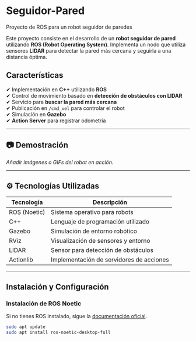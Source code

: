 # Seguidor-Pared
Proyecto de ROS para un robot seguidor de paredes

Este proyecto consiste en el desarrollo de un **robot seguidor de pared** utilizando **ROS (Robot Operating System)**. Implementa un nodo que utiliza sensores **LIDAR** para detectar la pared más cercana y seguirla a una distancia óptima.

## Características

✔ Implementación en **C++** utilizando **ROS**  
✔ Control de movimiento basado en **detección de obstáculos con LIDAR**  
✔ Servicio para **buscar la pared más cercana**  
✔ Publicación en `/cmd_vel` para controlar el robot  
✔ Simulación en **Gazebo**  
✔ **Action Server** para registrar odometría  

---

## 📷 Demostración

_Añadir imágenes o GIFs del robot en acción._

---

## ⚙️ Tecnologías Utilizadas

| Tecnología        | Descripción |
|------------------|------------|
| ROS (Noetic)     | Sistema operativo para robots |
| C++             | Lenguaje de programación utilizado |
| Gazebo          | Simulación de entorno robótico |
| RViz            | Visualización de sensores y entorno |
| LIDAR          | Sensor para detección de obstáculos |
| Actionlib       | Implementación de servidores de acciones |

---

## Instalación y Configuración

### Instalación de ROS Noetic

Si no tienes ROS instalado, sigue la [documentación oficial](http://wiki.ros.org/noetic/Installation).

```bash
sudo apt update
sudo apt install ros-noetic-desktop-full
